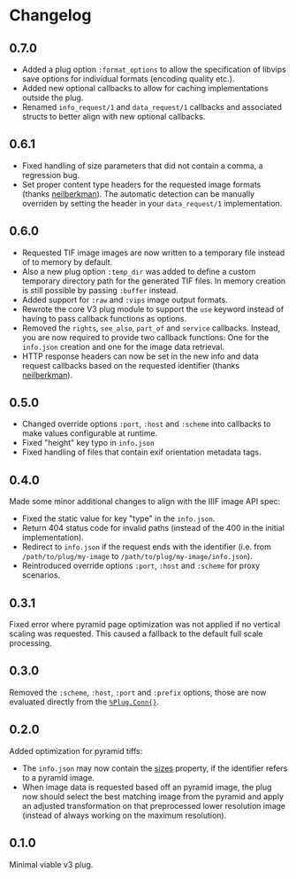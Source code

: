 # Changelog

## 0.7.0
- Added a plug option `:format_options` to allow the specification of libvips save options for individual formats (encoding quality etc.).
- Added new optional callbacks to allow for caching implementations outside the plug.
- Renamed `info_request/1` and `data_request/1` callbacks and associated structs to better align with new optional callbacks.

## 0.6.1
- Fixed handling of size parameters that did not contain a comma, a regression bug.
- Set proper content type headers for the requested image formats (thanks [neilberkman](https://github.com/neilberkman)). The automatic 
detection can be manually overriden by setting the header in your `data_request/1` implementation.

## 0.6.0
- Requested TIF image images are now written to a temporary file instead of to memory by default. 
- Also a new plug option `:temp_dir` was added to define a custom temporary directory path for the generated TIF files. In memory creation is still possible by passing `:buffer` instead.
- Added support for `:raw` and `:vips` image output formats.
- Rewrote the core V3 plug module to support the `use` keyword instead of having to pass callback functions as options.
- Removed the `rights`, `see_also`, `part_of` and `service` callbacks. Instead, you are now required to provide two callback functions: One for the `info.json` creation and one for the image data retrieval.
- HTTP response headers can now be set in the new info and data request callbacks based on the requested identifier (thanks [neilberkman](https://github.com/neilberkman)).

## 0.5.0
- Changed override options `:port`, `:host` and `:scheme` into callbacks to make values configurable at runtime.
- Fixed "height" key typo in `info.json`
- Fixed handling of files that contain exif orientation metadata tags.

## 0.4.0

Made some minor additional changes to align with the IIIF image API spec:
- Fixed the static value for key "type" in the `info.json`.
- Return 404 status code for invalid paths (instead of the 400 in the initial implementation).
- Redirect to `info.json` if the request ends with the identifier (i.e. from `/path/to/plug/my-image` to `/path/to/plug/my-image/info.json`).
- Reintroduced override options `:port`, `:host` and `:scheme` for proxy scenarios.

## 0.3.1

Fixed error where pyramid page optimization was not applied if no vertical scaling was requested. This caused a fallback to the default full scale processing.

## 0.3.0

Removed the `:scheme`, `:host`, `:port` and `:prefix` options, those are now evaluated directly from the [`%Plug.Conn{}`](https://hexdocs.pm/plug/Plug.Conn.html).

## 0.2.0

Added optimization for pyramid tiffs:
- The `info.json` may now contain the [sizes](https://iiif.io/api/image/3.0/#53-sizes) property, if the identifier refers to a pyramid image.
- When image data is requested based off an pyramid image, the plug now should select the best matching image from the pyramid and apply an adjusted transformation on that preprocessed lower resolution image (instead of always working on the maximum resolution).

## 0.1.0

Minimal viable v3 plug.
